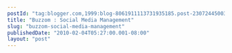 ```yaml
---
postId: "tag:blogger.com,1999:blog-8061911113731935185.post-23072445003245175"
title: "Buzzom : Social Media Management"
slug: "buzzom-social-media-management"
publishedDate: "2010-02-04T05:27:00.001-08:00"
layout: "post"
---
```




